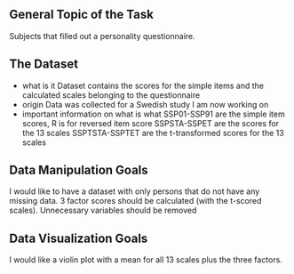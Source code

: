 ## General Topic of the Task

Subjects that filled out a personality questionnaire.

## The Dataset

-   what is it Dataset contains the scores for the simple items and the
    calculated scales belonging to the questionnaire
-   origin Data was collected for a Swedish study I am now working on
-   important information on what is what SSP01-SSP91 are the simple
    item scores, R is for reversed item score SSPSTA-SSPET are the
    scores for the 13 scales SSPTSTA-SSPTET are the t-transformed scores
    for the 13 scales

## Data Manipulation Goals

I would like to have a dataset with only persons that do not have any
missing data. 3 factor scores should be calculated (with the t-scored
scales). Unnecessary variables should be removed

## Data Visualization Goals

I would like a violin plot with a mean for all 13 scales plus the three
factors.
